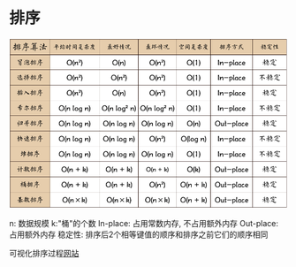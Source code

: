 <!--
Created: Mon Aug 26 2019 15:21:22 GMT+0800 (China Standard Time)
Modified: Mon Aug 26 2019 15:21:22 GMT+0800 (China Standard Time)
-->
# 排序

![img](../img/20190219001.png)

n: 数据规模
k:"桶"的个数
In-place: 占用常数内存, 不占用额外内存
Out-place: 占用额外内存
稳定性: 排序后2个相等键值的顺序和排序之前它们的顺序相同

可视化排序过程[网站](https://visualgo.net/en)

